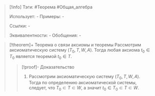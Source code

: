 > [!info]
> Тэги: #Теорема #Общая_алгебра  
> 
> Использует: *-*
> Примеры: *-*
> 
> Ссылки: *-*
> 
> Эквивалентности: *-*
> Обобщения: *-*

> [!theorem]+ Теорема о связи аксиомы и теоремы
> Рассмотрим аксиоматическую систему $(T_0, T, W, A)$. Тогда любая аксиома $t_0 \in T_0$ является теоремой $t_0 \in T$.
> > [!proof]- Доказательство
> > 1. Рассмотрим аксиоматическую систему $(T_0, T, W, A)$. Тогда по определению аксиоматической системы, следует, что $T_0 \subset T \subset W$, а значит $t_0 \in T_0 \subset T \subset W$.
> 